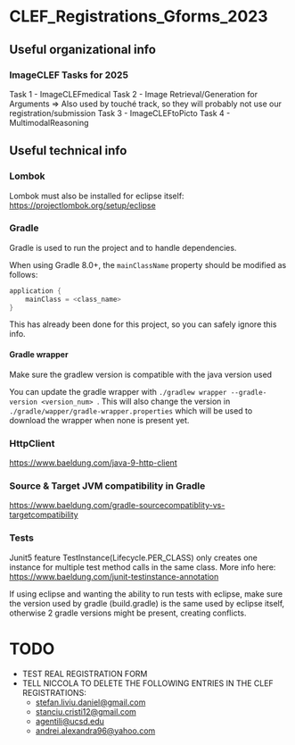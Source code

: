 # CLEF_Registrations_Gforms_2023


## Useful organizational info

### ImageCLEF Tasks for 2025

Task 1 - ImageCLEFmedical
Task 2 - Image Retrieval/Generation for Arguments => Also used by touché track, so they will probably not use our registration/submission
Task 3 - ImageCLEFtoPicto
Task 4 - MultimodalReasoning


## Useful technical info

### Lombok
Lombok must also be installed for eclipse itself: https://projectlombok.org/setup/eclipse

### Gradle
Gradle is used to run the project and to handle dependencies.

When using Gradle 8.0+, the `mainClassName` property should be modified as follows:
```gradle
application {
    mainClass = <class_name>
}
```
This has already been done for this project, so you can safely ignore this info.

#### Gradle wrapper
Make sure the gradlew version is compatible with the java version used

You can update the gradle wrapper with `./gradlew wrapper --gradle-version <version_num> `.
This will also change the version in `./gradle/wapper/gradle-wrapper.properties` which will be used to download the 
wrapper when none is present yet.

### HttpClient
https://www.baeldung.com/java-9-http-client

### Source & Target JVM compatibility in Gradle
https://www.baeldung.com/gradle-sourcecompatiblity-vs-targetcompatibility

### Tests
Junit5 feature TestInstance(Lifecycle.PER_CLASS) only creates one instance for multiple test method calls in the same class. 
More info here: https://www.baeldung.com/junit-testinstance-annotation

If using eclipse and wanting the ability to run tests with eclipse, make sure the version used by gradle (build.gradle) 
is the same used by eclipse itself, otherwise 2 gradle versions might be present, creating conflicts.


# TODO
- TEST REAL REGISTRATION FORM
- TELL NICCOLA TO DELETE THE FOLLOWING ENTRIES IN THE CLEF REGISTRATIONS:
  - stefan.liviu.daniel@gmail.com
  - stanciu.cristi12@gmail.com
  - agentili@ucsd.edu
  - andrei.alexandra96@yahoo.com
